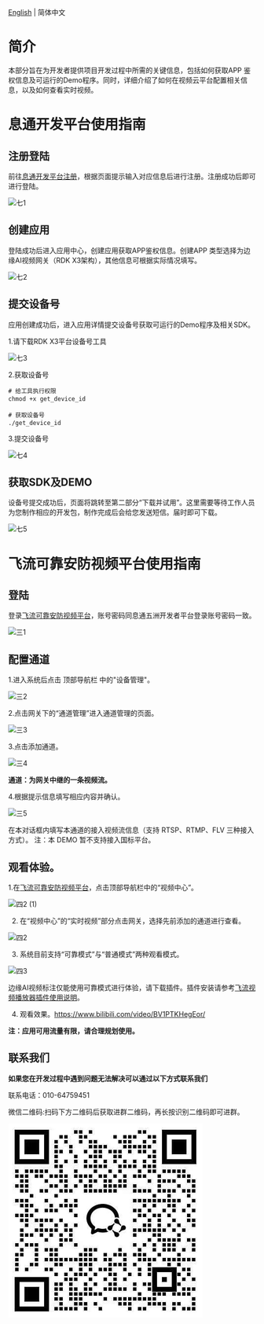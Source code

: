 [English](./README2.md) | 简体中文

# 简介
本部分旨在为开发者提供项目开发过程中所需的关键信息，包括如何获取APP 鉴权信息及可运行的Demo程序。同时，详细介绍了如何在视频云平台配置相关信息，以及如何查看实时视频。

# 息通开发平台使用指南
## 注册登陆
前往[息通开发平台注册](https://open.zhilianxi.com/front/index.html#/register)，根据页面提示输入对应信息后进行注册。注册成功后即可进行登陆。

 ![七1](./image/七1.jpg)
## 创建应用
登陆成功后进入应用中心，创建应用获取APP鉴权信息。创建APP 类型选择为边缘AI视频网关（RDK X3架构），其他信息可根据实际情况填写。

![七2](./image/七2.jpg)
## 提交设备号
应用创建成功后，进入应用详情提交设备号获取可运行的Demo程序及相关SDK。

1.请下载RDK X3平台设备号工具

![七3](./image/七3.jpg)

2.获取设备号
```ba
# 给工具执行权限
chmod +x get_device_id

# 获取设备号
./get_device_id
```
3.提交设备号

![七4](./image/七4.jpg)
## 获取SDK及DEMO
设备号提交成功后，页面将跳转至第二部分“下载并试用”。这里需要等待工作人员为您制作相应的开发包，制作完成后会给您发送短信。届时即可下载。

![七5](./image/七5.jpg)


# 飞流可靠安防视频平台使用指南
## 登陆
登录[飞流可靠安防视频平台](https://monitor.zhilianxi.com/videoMonitorPlatform/index.html#/login)，账号密码同息通五洲开发者平台登录账号密码一致。

 ![三1](./image/三1.png)

## 配置通道
1.进入系统后点击 顶部导航栏 中的"设备管理"。

 ![三2](./image/三2.png)
 
2.点击网关下的“通道管理”进入通道管理的页面。

![三3](./image/三3.png)

3.点击添加通道。

![三4](./image/三4.png)

**通道：为网关中继的一条视频流。**
    
4.根据提示信息填写相应内容并确认。

![三5](./image/三5.png)

在本对话框内填写本通道的接入视频流信息（支持 RTSP、RTMP、FLV 三种接入方式）。
注：本 DEMO 暂不支持接入国标平台。
## 观看体验。
1.在[飞流可靠安防视频平台](https://monitor.zhilianxi.com/videoMonitorPlatform/index.html#/login)，点击顶部导航栏中的“视频中心”。

 ![四2 (1)](./image/四1.png)
 
2. 在“视频中心”的“实时视频”部分点击网关，选择先前添加的通道进行查看。

![四2](./image/四2.png)

3. 系统目前支持“可靠模式”与“普通模式”两种观看模式。

![四3](./image/四3.png)

边缘AI视频标注仅能使用可靠模式进行体验，请下载插件。插件安装请参考[飞流视频播放器插件使用说明](https://monitor.zhilianxi.com/d/plugin_info.pdf)。

4. 观看效果。https://www.bilibili.com/video/BV1PTKHegEor/

**注：应用可用流量有限，请合理规划使用。**

## 联系我们
**如果您在开发过程中遇到问题无法解决可以通过以下方式联系我们**

联系电话：010-64759451

微信二维码:扫码下方二维码后获取进群二维码，再长按识别二维码即可进群。

![微信二维码](./image/qrCode.jpg)
